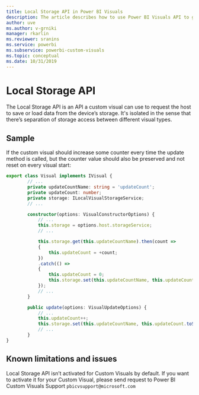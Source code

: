 ```yaml
---
title: Local Storage API in Power BI Visuals
description: The article describes how to use Power BI Visuals API to get access to browser local storage
author: uve
ms.author: v-grniki
manager: rkarlin
ms.reviewer: sranins
ms.service: powerbi
ms.subservice: powerbi-custom-visuals
ms.topic: conceptual
ms.date: 10/31/2019
---
```


# Local Storage API

The Local Storage API is an API a custom visual can use to request the host to save or load data from the device’s storage. It's isolated in the sense that there’s separation of storage access between different visual types.

## Sample

If the custom visual should increase some counter every time the update method is called, but the counter value should also be preserved and not reset on every visual start:

```typescript
export class Visual implements IVisual {
        // ...
        private updateCountName: string = 'updateCount';
        private updateCount: number;
        private storage: ILocalVisualStorageService;
        // ...

        constructor(options: VisualConstructorOptions) {
            // ...
            this.storage = options.host.storageService;
            // ...

            this.storage.get(this.updateCountName).then(count =>
            {
                this.updateCount = +count;
            })
            .catch(() =>
            {
                this.updateCount = 0;
                this.storage.set(this.updateCountName, this.updateCount.toString());
            });
            // ...
        }

        public update(options: VisualUpdateOptions) {
            // ...
            this.updateCount++;
            this.storage.set(this.updateCountName, this.updateCount.toString());
            // ...
        }
}
```

## Known limitations and issues

Local Storage API isn’t activated for Custom Visuals by default. If you want to activate it for your Custom Visual, please send request to Power BI Custom Visuals Support `pbicvsupport@microsoft.com`
